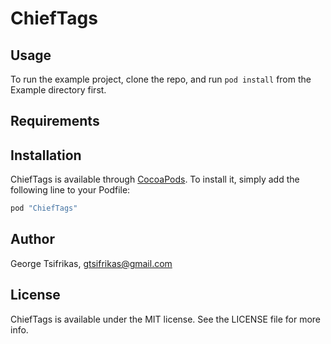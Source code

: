 # ChiefTags

## Usage

To run the example project, clone the repo, and run `pod install` from the Example directory first.

## Requirements

## Installation

ChiefTags is available through [CocoaPods](http://cocoapods.org). To install
it, simply add the following line to your Podfile:

```ruby
pod "ChiefTags"
```

## Author

George Tsifrikas, gtsifrikas@gmail.com

## License

ChiefTags is available under the MIT license. See the LICENSE file for more info.

